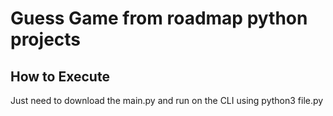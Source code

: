 # Guess Game from roadmap python projects

## How to Execute

<p>Just need to download the main.py and run on the CLI using python3 file.py</p>
